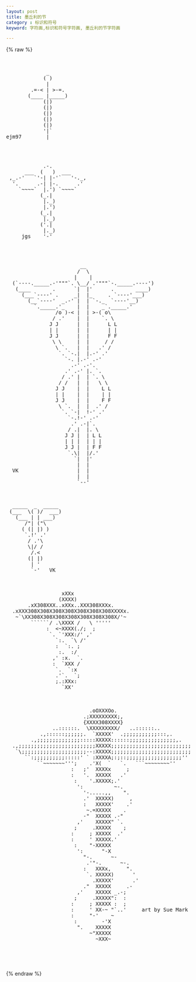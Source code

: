 ```yaml
---
layout: post
title: 墨丘利的节
category : 标识和符号
keyword: 字符画,标识和符号字符画, 墨丘利的节字符画

---
```

{% raw %}
<pre>


             _
            ( )
             |
        .=-< | >-=.
       (____ |_____)
            (|)
            (|)
            (|)
            (|)
            (|)
            '|`
ejm97        |




            .-.
      ___  (   )  ___
 ,_.-'   `'-| |-'`   '-._,
  '.      .-| |-.      .'
    `~~~~`  |.') `~~~~`
           (_.|
            |._)
            |.')
           (_.|
            |._)
           ('.|
            |._)
     jgs    '-'




                        __
                       /  \
                      |    |
  (`----._____.-'"""`. \__/ .'"""`-._____.----')
   (____       .      `|  |'      .       ____)
     (___`----' .     _|  |_     . `----'___)
       (__`----'  _.-' |  | `-._  `----'__)
         `._____.'_    |  |    _`._____.'
                /o )-< |  | >-( o\
               / .'    |  |    `. \
              J J      |  |      L L
              | |      |  |      | |
              J J      |  |      F F
               \ \     |  |     / /
                \ `.   |  |   .' /
                 `. `-.|  |.-' .'
                   `-. |.-' .-'
                     .-' .-'.
                   .' .-' |. `.
                  / .' |  | `. \
                 / /   |  |   \ \
                J J    |  |    L L
                | |    |  |    | |
                J J    |  |    F F
                 \ `.  |  |  .' /
                  `. `-|  !-' .'
                    `-.!-' .-'
                     .' .-|`.
                    / .|  |. \
                   J J |  | L L
                   | | |  | | |
                   J J |  | F F
                    `.\|  |/.'
                      `|  |'
                       |  |
  VK                   |  |
                       |  |
                       `--'



  _____  _  _____
 (___  \( )/  ___)
   (___ | | ___)
      /"| ("\
     ( (| |) )
      `.!' .'
       / .'\
       \|/ /
        /.<
       (| |)
        | '
        `-'   VK



                  xXXx                   
                 (XXXX)                   
       .xX308XXX..xXXx..XXX308XXXx.        
  .xXXX308X308X308X308X308X308X308XXXXx.    
   ~`\XX308X308X308X308X308X308X308X/'~    
        ``````/ .\XXXX /   \ '''''          
             :  <~XXXX(./;  ;              
              `. `'XXX:/' ,'             
                `:.  `\ /'                 
                :  `:. ;                         
                 :.  :/                       
               ,' :x.  `.              
               :  `XXX /                  
                `.  `:x                  
                .'`.  `;                    
                ;.:XXx:                   
                  `XX'



                           .oOXXXOo.
                         .;XXXXXXXXX;,
                         {XXXX308XXXX}
               ..::::::.  \XXXXXXXXX/   ..::::::..
           .,::::::;;;;;;.  `XXXXX'  .;;;;;;;;;;;:::,.
        .,;;;;;;;;;;;;;;:::::XXXXX::::::;;;;;;;;;;;;;;;,.
  .,;;;;;;;;;;;;;;;;;;;;;;;;;XXXXX;;;;;;;;;;;;;;;;;;;;;;;;;;;,.
   `\;;;;;;;;;;;;;;;;;;;;;--:XXXXX;;;;;;;;;;;;;;;;;;;;;;;;;;/'
      ``:;;;;;;;;;;:::::' ` :XXXXA;:;::;;;;;;;;;;;;;;;;;;''
          ``~~~~~~~''';    .'X(  `   `.   ```~~~~~~~~''
                     :   ;'  XXXXx     ;
                     :   '.  XXXXX   .'
                      :    '.XXXXX;.'
                       ':          ~-.                       
                         '-.....,,    ".       
                         .'  XXXXX)     ,         
                         :   XXXXX'    .'
                          ~.=XXXXX    .
                         -"  XXXXX .-"
                       ,'    XXXXX" `.
                      ;     .XXXXX    ;
                     :     ; XXXXX  .'
                     :     ' XXXXX.'
                      :    "-XXXXX
                       ':      "-X
                         "-.      ~-
                          .'"-.      ~-.
                         :   XXXx,     ".
                          `. XXXXX)      '
                            .XXXXX'      .'
                         ."  XXXXX     .-
                       ,'    XXXXX _.-;
                      ;     .XXXXX":  :
                     :     ; XXXXX :  ;
                     :     ' XX-~ "`..'     art by Sue Mark
                     :     "-'    ~
                      :        -'X
                       ".    XXXXX
                           ~"XXXXX
                             ~XXX~



 </pre>
{% endraw %}
